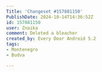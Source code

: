 ```yaml
---
Title: 'Changeset #157881150'
PublishDate: 2024-10-14T14:36:52Z
id: 157881150
user: Znaika
comment: Deleted a bleacher
created_by: Every Door Android 5.2
tags:
- Montenegro
- Budva

---
```

